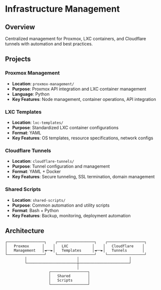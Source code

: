 # Infrastructure Management

## Overview
Centralized management for Proxmox, LXC containers, and Cloudflare tunnels with automation and best practices.

## Projects

### Proxmox Management
- **Location**: `proxmox-management/`
- **Purpose**: Proxmox API integration and LXC container management
- **Language**: Python
- **Key Features**: Node management, container operations, API integration

### LXC Templates
- **Location**: `lxc-templates/`
- **Purpose**: Standardized LXC container configurations
- **Format**: YAML
- **Key Features**: OS templates, resource specifications, network configs

### Cloudflare Tunnels
- **Location**: `cloudflare-tunnels/`
- **Purpose**: Tunnel configuration and management
- **Format**: YAML + Docker
- **Key Features**: Secure tunneling, SSL termination, domain management

### Shared Scripts
- **Location**: `shared-scripts/`
- **Purpose**: Common automation and utility scripts
- **Format**: Bash + Python
- **Key Features**: Backup, monitoring, deployment automation

## Architecture

```
┌─────────────────┐    ┌─────────────────┐    ┌─────────────────┐
│   Proxmox      │    │   LXC           │    │   Cloudflare    │
│   Management   │◄──►│   Templates     │◄──►│   Tunnels       │
└─────────────────┘    └─────────────────┘    └─────────────────┘
         │                       │                       │
         └───────────────────────┼───────────────────────┘
                                 │
                    ┌─────────────────┐
                    │   Shared        │
                    │   Scripts       │
                    └─────────────────┘
```
